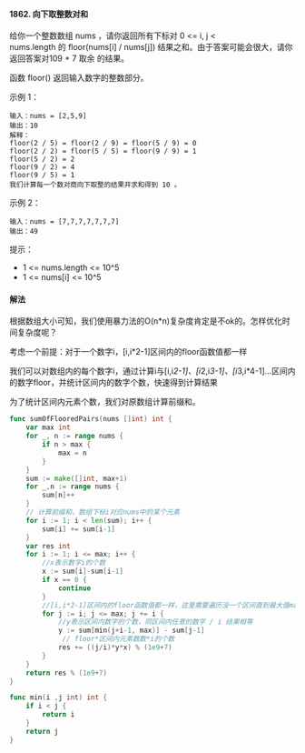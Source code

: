 #### 1862. 向下取整数对和
给你一个整数数组 nums ，请你返回所有下标对 0 <= i, j < nums.length 的 floor(nums[i] / nums[j]) 结果之和。由于答案可能会很大，请你返回答案对109 + 7 取余 的结果。

函数 floor() 返回输入数字的整数部分。

示例 1：
```
输入：nums = [2,5,9]
输出：10
解释：
floor(2 / 5) = floor(2 / 9) = floor(5 / 9) = 0
floor(2 / 2) = floor(5 / 5) = floor(9 / 9) = 1
floor(5 / 2) = 2
floor(9 / 2) = 4
floor(9 / 5) = 1
我们计算每一个数对商向下取整的结果并求和得到 10 。
```
示例 2：
```
输入：nums = [7,7,7,7,7,7,7]
输出：49
```

提示：
- 1 <= nums.length <= 10^5
- 1 <= nums[i] <= 10^5

#### 解法
根据数组大小可知，我们使用暴力法的O(n*n)复杂度肯定是不ok的。怎样优化时间复杂度呢？

考虑一个前提：对于一个数字i，[i,i*2-1]区间内的floor函数值都一样

我们可以对数组内的每个数字i，通过计算i与[i,i*2-1]、[i*2,i*3-1]、[i*3,i*4-1]...区间内的数字floor，并统计区间内的数字个数，快速得到计算结果

为了统计区间内元素个数，我们对原数组计算前缀和。

```go
func sumOfFlooredPairs(nums []int) int {
    var max int
    for _, n := range nums {
        if n > max {
            max = n
        }
    }
    sum := make([]int, max+1)
    for _,n := range nums {
        sum[n]++
    }
    // 计算前缀和，数组下标i对应nums中的某个元素
    for i := 1; i < len(sum); i++ {
        sum[i] += sum[i-1]
    }
    var res int
    for i := 1; i <= max; i++ {
        //x表示数字i的个数
        x := sum[i]-sum[i-1]
        if x == 0 {
            continue
        }
        //[i,i*2-1]区间内的floor函数值都一样，这里需要遍历没一个区间直到最大值max
        for j := i; j <= max; j += i {
            //y表示区间内数字的个数，同区间内任意的数字 / i 结果相等
            y := sum[min(j+i-1, max)] - sum[j-1]
             // floor*区间内元素数数*i的个数
            res += ((j/i)*y*x) % (1e9+7)
        }
    }
    return res % (1e9+7)
}

func min(i ,j int) int {
    if i < j {
        return i
    }
    return j
}
```